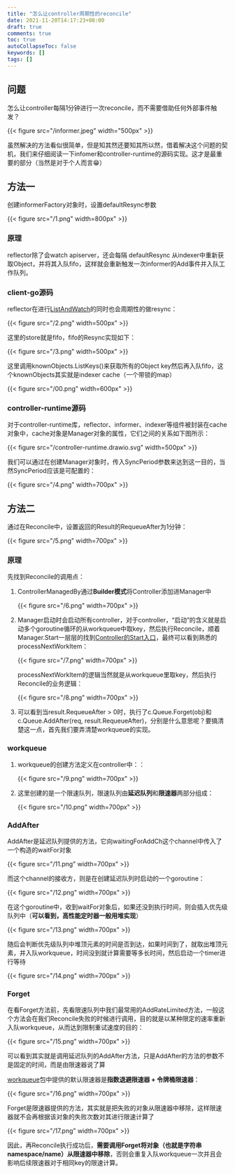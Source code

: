 ```yaml
---
title: "怎么让controller周期性的reconcile"
date: 2021-11-20T14:17:23+08:00
draft: true
comments: true
toc: true
autoCollapseToc: false
keywords: []
tags: []
---
```

## 问题

怎么让controller每隔1分钟进行一次reconcile，而不需要借助任何外部事件触发？

{{< figure src="/informer.jpeg" width="500px" >}}

虽然解决的方法看似很简单，但是知其然还要知其所以然，借着解决这个问题的契机，我们来仔细阅读一下infomer和controller-runtime的源码实现。这才是最重要的部分（当然是对于个人而言😁）

## 方法一

创建informerFactory对象时，设置defaultResync参数

{{< figure src="/1.png" width=800px" >}}

### 原理

reflector除了会watch apiserver，还会每隔 defaultResync 从indexer中重新获取Object，并将其入队fifo，这样就会重新触发一次informer的Add事件并入队工作队列。

### client-go源码

reflector在进行[ListAndWatch](https://github.com/kubernetes/client-go/blob/10e087ca394e2987f09e759438f9949a746c1ca0/tools/cache/reflector.go#L254)的同时也会周期性的做resync：

{{< figure src="/2.png" width=500px" >}}

这里的store就是fifo，fifo的Resync实现如下：

{{< figure src="/3.png" width=500px" >}}

这里调用knownObjects.ListKeys()来获取所有的Object key然后再入队fifo，这个knownObjects其实就是indexer cache（一个带锁的map）

{{< figure src="/00.png" width=600px" >}}

### controller-runtime源码

对于controller-runtime库，reflector、informer、indexer等组件被封装在cache对象中，cache对象是Manager对象的属性，它们之间的关系如下图所示：

{{< figure src="/controller-runtime.drawio.svg" width=500px" >}}

我们可以通过在创建Manager对象时，传入SyncPeriod参数来达到这一目的，当然SyncPeriod应该是可配置的：

{{< figure src="/4.png" width=700px" >}}

## 方法二

通过在Reconcile中，设置返回的Result的RequeueAfter为1分钟：

{{< figure src="/5.png" width=700px" >}}

### 原理

先找到Reconcile的调用点：

1. ControllerManagedBy通过**Builder模式**将Controller添加进Manager中

    {{< figure src="/6.png" width=700px" >}}

2. Manager启动时会启动所有controller，对于controller，“启动”的含义就是启动多个goroutine循环的从workqueue中取key，然后执行Reconcile，顺着Manager.Start一层层的找到[Controller的Start入口](https://github.com/kubernetes-sigs/controller-runtime/blob/master/pkg/internal/controller/controller.go#L148)，最终可以看到熟悉的 processNextWorkItem：

    {{< figure src="/7.png" width=700px" >}}

    processNextWorkItem的逻辑当然就是从workqueue里取key，然后执行Reconcile的业务逻辑：

    {{< figure src="/8.png" width=700px" >}}

3. 可以看到当result.RequeueAfter > 0时，执行了c.Queue.Forget(obj)和c.Queue.AddAfter(req, result.RequeueAfter)，分别是什么意思呢？要搞清楚这一点，首先我们要弄清楚workqueue的实现。

### workqueue

1. workqueue的创建方法定义在controller中：：

    {{< figure src="/9.png" width=700px" >}}

2. 这里创建的是一个限速队列，限速队列由**延迟队列**和**限速器**两部分组成：

    {{< figure src="/10.png" width=700px" >}}

### AddAfter

AddAfter是延迟队列提供的方法，它向waitingForAddCh这个channel中传入了一个构造的waitFor对象

{{< figure src="/11.png" width=700px" >}}

而这个channel的接收方，则是在创建延迟队列时启动的一个goroutine：

{{< figure src="/12.png" width=700px" >}}

在这个goroutine中，收到waitFor对象后，如果还没到执行时间，则会插入优先级队列中（**可以看到，高性能定时器一般用堆实现**）

{{< figure src="/13.png" width=700px" >}}

随后会判断优先级队列中堆顶元素的时间是否到达，如果时间到了，就取出堆顶元素，并入队workqueue，时间没到就计算需要等多长时间，然后启动一个timer进行等待

{{< figure src="/14.png" width=700px" >}}

### Forget

在看Forget方法前，先看限速队列中我们最常用的AddRateLimited方法，一般这个方法会在我们Reconcile失败的时候进行调用，目的就是以某种限定的速率重新入队workqueue，从而达到限制重试速度的目的：

{{< figure src="/15.png" width=700px" >}}

可以看到其实就是调用延迟队列的AddAfter方法，只是AddAfter的方法的参数不是固定的时间，而是由限速器说了算

[workqueue](https://github.com/kubernetes/client-go/blob/10e087ca394e2987f09e759438f9949a746c1ca0/util/workqueue/default_rate_limiters.go)包中提供的默认限速器是**指数退避限速器 + 令牌桶限速器**：

{{< figure src="/16.png" width=700px" >}}

Forget是限速器提供的方法，其实就是把失败的对象从限速器中移除，这样限速器就不会再根据该对象的失败次数对其进行限速计算了

{{< figure src="/17.png" width=700px" >}}

因此，再Reconcile执行成功后，**需要调用Forget将对象（也就是字符串namespace/name）从限速器中移除**，否则会重复入队workqueue一次并且会影响后续限速器对于相同key的限速计算。
